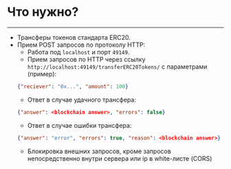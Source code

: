 # Что нужно?
----
- Трансферы токенов стандарта ERC20.
- Прием POST запросов по протоколу HTTP:
  - Работа под `localhost` и порт `49149`. 
  - Прием запросов по HTTP через ссылку `http://localhost:49149/transferERC20Tokens/` с параметрами (пример):
  ```json
  {"reciever": "0x...", "amount": 100}
  ```
  - Ответ в случае удачного трансфера: 
  ```json
  {"answer": <blockchain answer>, "errors": false}
  ```
  - Ответ в случае ошибки трансфера: 
  ```json
  {"answer": "error", "errors": true, "reason": <blockchain answer>}
  ```
  - Блокировка внешних запросов, кроме запросов непосредственно внутри сервера или ip в white-листе (CORS)

